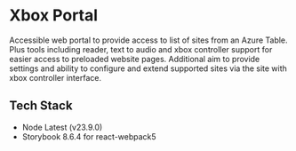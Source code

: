# Xbox Portal
Accessible web portal to provide access to list of sites from an Azure Table. Plus tools including reader, text to audio and xbox controller support for easier access to preloaded website pages. Additional aim to provide settings and ability to configure and extend supported sites via the site with xbox controller interface.
## Tech Stack
* Node Latest (v23.9.0)
* Storybook 8.6.4 for react-webpack5
